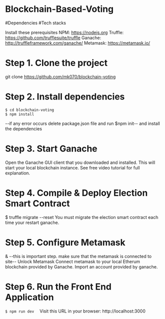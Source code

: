 # Blockchain-Based-Voting

#Dependencies
#Tech stacks

Install these prerequisites
NPM: https://nodejs.org
Truffle: https://github.com/trufflesuite/truffle
Ganache: http://truffleframework.com/ganache/
Metamask: https://metamask.io/

# Step 1. Clone the project
git clone https://github.com/mk070/blockchain-voting

# Step 2. Install dependencies
```
$ cd blockchain-voting
$ npm install
```
--if any error occurs delete package.json file and run $npm init-- and install the dependencies

# Step 3. Start Ganache
Open the Ganache GUI client that you downloaded and installed. This will start your local blockchain instance. See free video tutorial for full explanation.

# Step 4. Compile & Deploy Election Smart Contract
$ truffle migrate --reset You must migrate the election smart contract each time your restart ganache.

# Step 5. Configure Metamask

& --this is important step. make sure that the metamask is connected to site--
Unlock Metamask
Connect metamask to your local Etherum blockchain provided by Ganache.
Import an account provided by ganache.

# Step 6. Run the Front End Application
`$ npm run dev 
`
Visit this URL in your browser: http://localhost:3000


